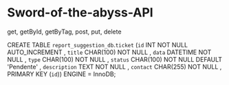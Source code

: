 ﻿# Sword-of-the-abyss-API
 
 get, getById, getByTag, post, put, delete
 
 CREATE TABLE `report_suggestion_db`.`ticket` (`id` INT NOT NULL AUTO_INCREMENT , `title` CHAR(100) NOT NULL , `data` DATETIME NOT NULL , `type` CHAR(100) NOT NULL , `status` CHAR(100) NOT NULL DEFAULT 'Pendente' , `description` TEXT NOT NULL , `contact` CHAR(255) NOT NULL , PRIMARY KEY (`id`)) ENGINE = InnoDB;
